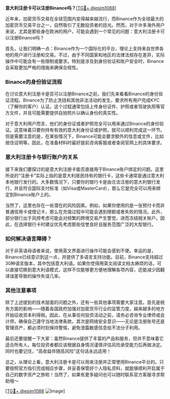 **意大利注册卡可以注册Binance吗？**[[TG💪+ @esim1088](https://t.me/s/esim1088)]

近年来，加密货币交易在全球范围内变得越来越流行，而Binance作为全球最大的加密货币交易平台之一，自然吸引了无数投资者的目光。然而，对于许多海外用户来说，尤其是那些身在欧洲的用户，可能会遇到一个常见的问题：意大利注册卡可以注册Binance吗？

首先，让我们明确一点：Binance作为一个国际化的平台，理论上支持来自世界各地的用户进行注册和交易。不过，由于不同国家和地区的法律法规存在差异，实际操作中可能会有一些限制或要求。特别是涉及到身份验证和账户安全时，Binance会采取更加严格的措施来确保合规性。

### Binance的身份验证流程

在讨论意大利注册卡是否可以注册Binance之前，我们先来看看Binance的身份验证流程。Binance为了防止洗钱和其他非法活动的发生，要求所有用户完成KYC（了解你的客户）认证。这个过程通常包括上传身份证件、护照或者驾驶执照等官方文件，并且可能需要提供自拍照片以确认身份的真实性。

对于意大利用户而言，他们的身份证或者护照完全可以用来通过Binance的身份验证。这意味着只要你持有有效的意大利身份证或护照，就可以顺利完成这一环节。但是需要注意的是，在某些情况下，Binance可能会要求额外的信息或文件，比如居住证明等。因此，在准备材料时最好提前咨询客服或者查阅官网上的具体要求。

### 意大利注册卡与银行账户的关系

接下来我们要探讨的是意大利注册卡能否直接用于Binance账户绑定的问题。这里所说的“注册卡”实际上指的是意大利居民持有的银行卡，这些卡通常是通过意大利本地银行发行的。大多数情况下，只要你的银行卡是由合法注册的意大利银行发行，并且符合国际支付标准（如Visa或MasterCard），那么它是完全可以用来绑定到Binance账户上的。

当然了，这里也存在一些潜在的风险因素。例如，如果你使用的是一张预付卡而非普通信用卡或借记卡，那么在充值过程中可能会遇到限额或者失败的情况。此外，部分银行出于风控考虑可能会对频繁的跨境交易产生警觉，进而冻结相关账户。因此，在选择银行卡时建议优先考虑那些信誉良好且服务范围广泛的大型银行。

### 如何解决语言障碍？

对于非英语母语者来说，使用英文界面进行操作可能会感到不便。幸运的是，Binance已经意识到这一点，并提供了多语言支持功能。目前，Binance支持超过30种语言版本，其中包括意大利语。如果你觉得用英文阅读文档太麻烦的话，可以直接切换到意大利语模式，这样不仅能够更方便地理解各项内容，还能减少因翻译误差导致的操作失误几率。

### 其他注意事项

除了上述提到的技术层面的问题之外，还有一些其他事项需要大家注意。首先是税务方面的影响——随着各国政府加强对加密货币行业的监管力度，越来越多的地方开始征收资本利得税。因此，在从事任何投资活动之前，请务必咨询专业律师或会计师，确保自己遵守当地法律条款。其次是网络安全意识——无论是注册账号还是管理资产，都必须时刻保持警惕，避免泄露敏感信息给不法分子利用。

最后还要提醒一下大家：虽然Binance提供了丰富的产品和服务，但并不意味着它适合所有人。每位投资者都应该根据自身情况谨慎评估风险承受能力后再做决定。同时也要记住，“高收益伴随高风险”这句话永远适用！

总之，从理论上看，意大利注册卡是可以用来注册并正常使用Binance平台的。只要按照官方指引完成相应步骤，并妥善保管好个人隐私资料，就能够顺利开启属于自己的数字资产之旅啦！当然了，如果有更多疑问也可以随时联系官方客服寻求帮助哦～

[[TG💪+ @esim1088](https://t.me/s/esim1088) ![Image](https://i.postimg.cc/4NQfJmqS/Snipaste-2025-05-13-00-14-12.png)]